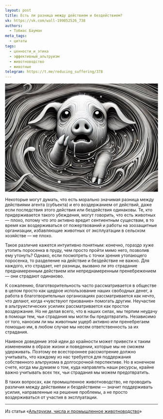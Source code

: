 ```yaml
---
layout: post
title: Есть ли разница между действием и бездействием?
vk: https://vk.com/wall-199052526_738
authors:
  - Тобиас Бауман
meta_tags:
  - цитаты
tags:
  - ценности_и_этика
  - эффективный_альтруизм
  - животноводство
  - животные
telegram: https://t.me/reducing_suffering/378
---
```

![](assets/images/wall/51e9407a-e482-4ec1-8b37-b8b6ebc90cbb.jpg)

Некоторые могут думать, что есть морально значимая разница между действиями агента (субъекта) и его воздержанием от действий, даже если последствия этого действия или бездействия одинаковы. Те, кто придерживается такого убеждения, могут говорить, что есть животных — плохо, потому что это активно вредит сентиентным существам, в то время как воздерживаться от пожертвований и работы на зоозащитные организации, избавляющие животных от эксплуатации в сельском хозяйстве — не плохо.

Такое различие кажется интуитивно понятным: конечно, гораздо хуже утопить поросенка в пруду, чем просто пройти мимо него, позволив ему утонуть? Однако, если посмотреть с точки зрения утопающего поросенка, то разделение на действие и бездействие не важно. Для каждого, кто страдает, нет разницы, вызвано ли это страдание преднамеренным действием или непреднамеренным пренебрежением — они страдают одинаково.

К сожалению, благотворительность часто рассматривается в обществе в целом просто как щедрое использование наших свободных денег, а работа в благотворительных организациях рассматривается как нечто, что делают, когда «чувствуют призвание» помогать другим. Неучастие в альтруистических усилиях рассматривается как простое воздержание. Но не делая всего, что в наших силах, мы терпим неудачу в помощи тем, чьи страдания мы могли бы предотвратить. Независимо от того, наносим ли мы животным ущерб активно или пренебрегаем помощью им, в любом случае мы несем ответственность за их страдания.

Наивное доведение этой идеи до крайности может привести к таким изменениям в образе жизни и поведении, которые мы не сможем удерживать. Поэтому ее всестороннее рассмотрение должно учитывать, что каждому из нас требуется для поддержания собственного альтруизма в долгосрочной перспективе. Но в конечном счете, когда мы думаем о том, куда направлять наши ресурсы, крайне важно учитывать всех тех, чьи страдания мы можем предотвратить.

В таких вопросах, как промышленное животноводство, не проводить различия между действиями и бездействием — значит поддерживать усилия, направленные на решение проблемы, а не просто воздерживаться от участия в эксплуатации.

---

Из статьи «[Альтруизм, числа и промышленное животноводство](650.html)»
